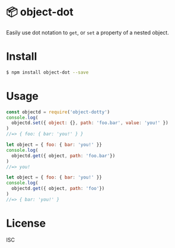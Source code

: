 # 📦 object-dot

Easily use dot notation to `get`, or `set` a property of a nested object.

# Install

```bash
$ npm install object-dot --save
```

# Usage

```js
const objectd = require('object-dotty')
console.log(
  objectd.set({ object: {}, path: 'foo.bar', value: 'you!' })
)
//=> { foo: { bar: 'you!' } }

let object = { foo: { bar: 'you!' }}
console.log(
  objectd.get({ object, path: 'foo.bar'})
)
//=> you!

let object = { foo: { bar: 'you!' }}
console.log(
  objectd.get({ object, path: 'foo'})
)
//=> { bar: 'you!' }
```

# License

ISC
